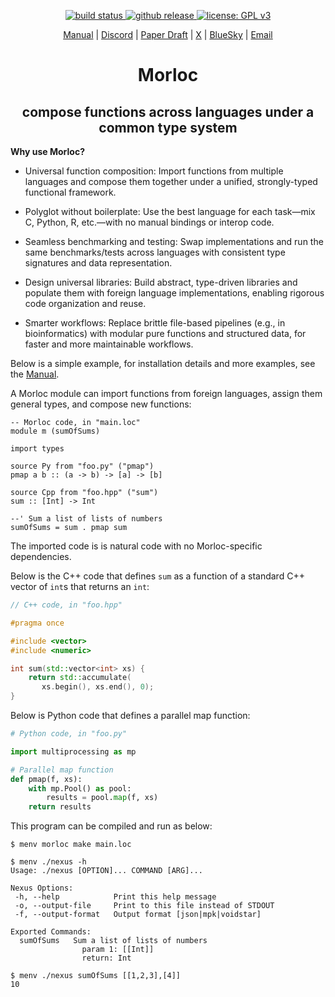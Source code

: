 <p align="center">
  <a href="https://github.com/morloc-project/morloc/actions/workflows/.test.yml">
    <img src="https://github.com/morloc-project/morloc/actions/workflows/.test.yml/badge.svg" alt="build status">
  </a>
  <a href="https://github.com/morloc-project/morloc/releases">
    <img src="https://img.shields.io/github/release/morloc-project/morloc.svg?label=current+release" alt="github release">
  </a>
  <a href="https://www.gnu.org/licenses/gpl-3.0">
    <img src="https://img.shields.io/badge/License-GPL%20v3-blue.svg" alt="license: GPL v3">
  </a>
</p>

<p align="center">
  <a href="https://morloc-project.github.io/docs">Manual</a> |
  <a href="https://discord.gg/dyhKd9sJfF">Discord</a> |
  <a href="https://www.zebulun-arendsee.com/images/morloc-paper-001.pdf">Paper Draft</a> |
  <a href="https://x.com/morlocproject">X</a> |
  <a href="https://bsky.app/profile/morloc-project.bsky.social">BlueSky</a> |
  <a href= "mailto:z@morloc.io">Email</a>
</p>



<div align="center">
<h1>Morloc</h1>
<h2>compose functions across languages under a common type system</h2>
</div>

**Why use Morloc?**

 * Universal function composition: Import functions from multiple languages and
   compose them together under a unified, strongly-typed functional framework.

 * Polyglot without boilerplate: Use the best language for each task—mix C,
   Python, R, etc.—with no manual bindings or interop code.

 * Seamless benchmarking and testing: Swap implementations and run the same
   benchmarks/tests across languages with consistent type signatures and data
   representation.

 * Design universal libraries: Build abstract, type-driven libraries and
   populate them with foreign language implementations, enabling rigorous code
   organization and reuse.

 * Smarter workflows: Replace brittle file-based pipelines (e.g., in
   bioinformatics) with modular pure functions and structured data, for faster
   and more maintainable workflows.


Below is a simple example, for installation details and more examples, see the
[Manual]("https://morloc-project.github.io/docs").

A Morloc module can import functions from foreign languages, assign them general
types, and compose new functions:


```morloc
-- Morloc code, in "main.loc"
module m (sumOfSums)

import types

source Py from "foo.py" ("pmap")
pmap a b :: (a -> b) -> [a] -> [b] 

source Cpp from "foo.hpp" ("sum")
sum :: [Int] -> Int

--' Sum a list of lists of numbers
sumOfSums = sum . pmap sum 
```

The imported code is is natural code with no Morloc-specific dependencies.

Below is the C++ code that defines `sum` as a function of a standard C++ vector
of `int`s that returns an `int`:

```C++
// C++ code, in "foo.hpp"

#pragma once

#include <vector>
#include <numeric>

int sum(std::vector<int> xs) {
    return std::accumulate(
       xs.begin(), xs.end(), 0);
}
```

Below is Python code that defines a parallel map function:

```python
# Python code, in "foo.py"

import multiprocessing as mp

# Parallel map function
def pmap(f, xs):
    with mp.Pool() as pool:
        results = pool.map(f, xs)
    return results
```

This program can be compiled and run as below:

```
$ menv morloc make main.loc

$ menv ./nexus -h
Usage: ./nexus [OPTION]... COMMAND [ARG]...

Nexus Options:
 -h, --help            Print this help message
 -o, --output-file     Print to this file instead of STDOUT
 -f, --output-format   Output format [json|mpk|voidstar]

Exported Commands:
  sumOfSums   Sum a list of lists of numbers
                param 1: [[Int]]
                return: Int

$ menv ./nexus sumOfSums [[1,2,3],[4]]
10
```
